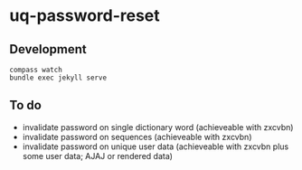 # uq-password-reset

## Development

```
compass watch
bundle exec jekyll serve
```

## To do

  - invalidate password on single dictionary word (achieveable with zxcvbn)
  - invalidate password on sequences (achieveable with zxcvbn)
  - invalidate password on unique user data (achieveable with zxcvbn plus some user data; AJAJ or rendered data)